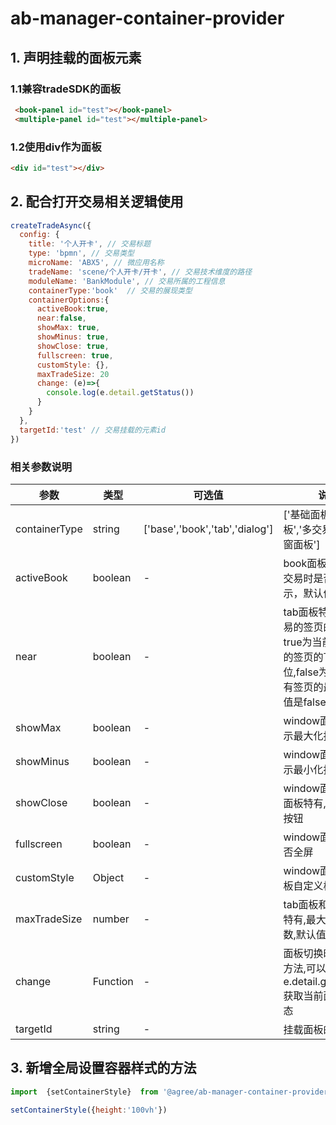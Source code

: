 # ab-manager-container-provider
## 1. 声明挂载的面板元素

### 1.1兼容tradeSDK的面板
```html
 <book-panel id="test"></book-panel>
 <multiple-panel id="test"></multiple-panel>
```

### 1.2使用div作为面板
```html
<div id="test"></div>
```

## 2. 配合打开交易相关逻辑使用
```js
createTradeAsync({
  config: {
    title: '个人开卡', // 交易标题
    type: 'bpmn', // 交易类型
    microName: 'ABX5', // 微应用名称
    tradeName: 'scene/个人开卡/开卡', // 交易技术维度的路径
    moduleName: 'BankModule', // 交易所属的工程信息
    containerType:'book'  // 交易的展现类型
    containerOptions:{
      activeBook:true,
      near:false,
      showMax: true,
      showMinus: true,
      showClose: true,
      fullscreen: true,
      customStyle: {},
      maxTradeSize: 20
      change: (e)=>{
        console.log(e.detail.getStatus())
      }
    }
  },
  targetId:'test' // 交易挂载的元素id
})
```

### 相关参数说明
| 参数 | 类型 | 可选值 | 说明 |
| ------- | ------ | - |------------------ |
| containerType | string | ['base','book','tab','dialog'] | ['基础面板','书签面板','多交易面板','弹窗面板']|
| activeBook | boolean | - | book面板特有,打开交易时是否立即显示，默认值为false |
| near | boolean | - | tab面板特有,打开交易的签页的位置，true为当前激活页面的签页的下一位,false为防止到所有签页的最后,默认值是false |
| showMax | boolean | - | window面板特有,展示最大化按钮|
| showMinus | boolean | - | window面板特有,展示最小化按钮 |
| showClose | boolean | - | window面板和tab面板特有,展示关闭按钮 |
| fullscreen | boolean | - | window面板特有,是否全屏|
| customStyle | Object | - | window面板特有,面板自定义样式 |
| maxTradeSize | number | - | tab面板和book面板特有,最大打开交易数,默认值为20 |
| change | Function | - | 面板切换时触发的方法,可以通过e.detail.getStatus()获取当前面板的状态|
| targetId | string | - | 挂载面板的id |


## 3. 新增全局设置容器样式的方法
```js
import  {setContainerStyle}  from '@agree/ab-manager-container-provider'

setContainerStyle({height:'100vh'})

```
